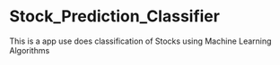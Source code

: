 # Stock_Prediction_Classifier
 This is a app use does classification  of  Stocks using Machine Learning Algorithms
